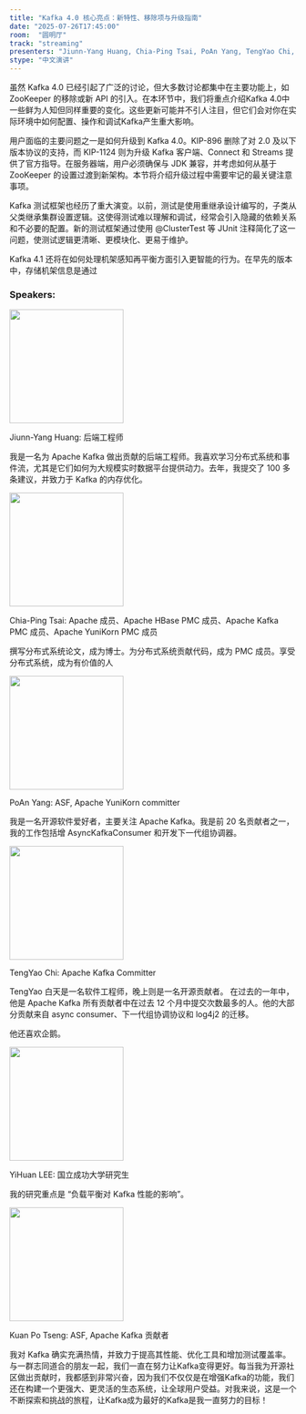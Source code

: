 ```yaml
---
title: "Kafka 4.0 核心亮点：新特性、移除项与升级指南"
date: "2025-07-26T17:45:00"
room:  "圆明厅"
track: "streaming"
presenters: "Jiunn-Yang Huang, Chia-Ping Tsai, PoAn Yang, TengYao Chi, YiHuan LEE, Kuan Po Tseng"
stype: "中文演讲"
---
```


虽然 Kafka 4.0 已经引起了广泛的讨论，但大多数讨论都集中在主要功能上，如 ZooKeeper 的移除或新 API 的引入。在本环节中，我们将重点介绍Kafka 4.0中一些鲜为人知但同样重要的变化。这些更新可能并不引人注目，但它们会对你在实际环境中如何配置、操作和调试Kafka产生重大影响。

用户面临的主要问题之一是如何升级到 Kafka 4.0。KIP-896 删除了对 2.0 及以下版本协议的支持，而 KIP-1124 则为升级 Kafka 客户端、Connect 和 Streams 提供了官方指导。在服务器端，用户必须确保与 JDK 兼容，并考虑如何从基于 ZooKeeper 的设置过渡到新架构。本节将介绍升级过程中需要牢记的最关键注意事项。

Kafka 测试框架也经历了重大演变。以前，测试是使用重继承设计编写的，子类从父类继承集群设置逻辑。这使得测试难以理解和调试，经常会引入隐藏的依赖关系和不必要的配置。新的测试框架通过使用 @ClusterTest 等 JUnit 注释简化了这一问题，使测试逻辑更清晰、更模块化、更易于维护。

Kafka 4.1 还将在如何处理机架感知再平衡方面引入更智能的行为。在早先的版本中，存储机架信息是通过


### Speakers:

<img src="https://sessionize.com/image/1452-400o400o1-JyMyZrzbPcSemqnPycYmag.jpg" width="200" /><br/>

Jiunn-Yang Huang: 后端工程师

我是一名为 Apache Kafka 做出贡献的后端工程师。我喜欢学习分布式系统和事件流，尤其是它们如何为大规模实时数据平台提供动力。去年，我提交了 100 多条建议，并致力于 Kafka 的内存优化。

<img src="https://sessionize.com/image/2d3c-400o400o1-S4UZTbkX3EfAsvqD57soTa.jpg" width="200" /><br/>

Chia-Ping Tsai: Apache 成员、Apache HBase PMC 成员、Apache Kafka PMC 成员、Apache YuniKorn PMC 成员

撰写分布式系统论文，成为博士。为分布式系统贡献代码，成为 PMC 成员。享受分布式系统，成为有价值的人


<img src="https://sessionize.com/image/cdca-400o400o1-KCJ6DRaPTfEdWiiTQ4Zzxy.jpg" width="200" /><br/>

PoAn Yang: ASF, Apache YuniKorn committer

我是一名开源软件爱好者，主要关注 Apache Kafka。我是前 20 名贡献者之一，我的工作包括增 AsyncKafkaConsumer 和开发下一代组协调器。


<img src="https://sessionize.com/image/b096-400o400o1-4neD1RFWbr1BXxdKrF69st.jpg" width="200" /><br/>

TengYao Chi: Apache Kafka Committer

TengYao 白天是一名软件工程师，晚上则是一名开源贡献者。
在过去的一年中，他是 Apache Kafka 所有贡献者中在过去 12 个月中提交次数最多的人。他的大部分贡献来自 async consumer、下一代组协调协议和 log4j2 的迁移。

他还喜欢企鹅。


<img src="https://sessionize.com/image/c5ac-400o400o1-DuGnE5zsb5qfQTHAKajgzb.jpg" width="200" /><br/>

YiHuan LEE: 国立成功大学研究生

我的研究重点是 “负载平衡对 Kafka 性能的影响”。

<img src="https://sessionize.com/image/4f33-400o400o1-U8VTJGFMti2BRV8KsAi6VB.png" width="200" /><br/>

Kuan Po Tseng: ASF, Apache Kafka 贡献者

我对 Kafka 确实充满热情，并致力于提高其性能、优化工具和增加测试覆盖率。与一群志同道合的朋友一起，我们一直在努力让Kafka变得更好。每当我为开源社区做出贡献时，我都感到非常兴奋，因为我们不仅仅是在增强Kafka的功能，我们还在构建一个更强大、更灵活的生态系统，让全球用户受益。对我来说，这是一个不断探索和挑战的旅程，让Kafka成为最好的Kafka是我一直努力的目标！